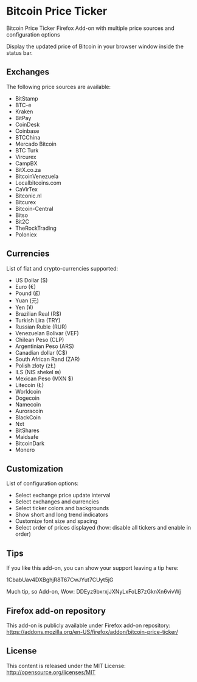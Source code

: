 Bitcoin Price Ticker
====================

Bitcoin Price Ticker Firefox Add-on with multiple price sources and configuration options

Display the updated price of Bitcoin in your browser window inside the status bar.


Exchanges
---------
The following price sources are available:
- BitStamp
- BTC-e
- Kraken
- BitPay
- CoinDesk
- Coinbase
- BTCChina
- Mercado Bitcoin
- BTC Turk
- Vircurex
- CampBX
- BitX.co.za
- BitcoinVenezuela
- Localbitcoins.com
- CaVirTex
- Bitconic.nl
- Bitcurex
- Bitcoin-Central
- Bitso
- Bit2C
- TheRockTrading
- Poloniex


Currencies
----------
List of fiat and crypto-currencies supported:
- US Dollar ($)
- Euro (€)
- Pound (£)
- Yuan (元)
- Yen (¥)
- Brazilian Real (R$)
- Turkish Lira (TRY)
- Russian Ruble (RUR)
- Venezuelan Bolivar (VEF)
- Chilean Peso (CLP)
- Argentinian Peso (ARS)
- Canadian dollar (C$)
- South African Rand (ZAR)
- Polish zloty (zŁ)
- ILS (NIS shekel ₪)
- Mexican Peso (MXN $)
- Litecoin (Ł)
- Worldcoin
- Dogecoin
- Namecoin
- Auroracoin
- BlackCoin
- Nxt
- BitShares
- Maidsafe
- BitcoinDark
- Monero


Customization
-------------
List of configuration options:
- Select exchange price update interval
- Select exchanges and currencies
- Select ticker colors and backgrounds
- Show short and long trend indicators
- Customize font size and spacing
- Select order of prices displayed (how: disable all tickers and enable in order)


Tips
------
If you like this add-on, you can show your support leaving a tip here:

1CbabUav4DXBghjR8T67CwJYut7CUyt5jG

Much tip, so Add-on, Wow: DDEyz9bxrxjJXNyLxFoLB7zGknXn6vivWj


Firefox add-on repository
-------------------------
This add-on is publicly available under Firefox add-on repository:
https://addons.mozilla.org/en-US/firefox/addon/bitcoin-price-ticker/


License
-------
This content is released under the MIT License: http://opensource.org/licenses/MIT
